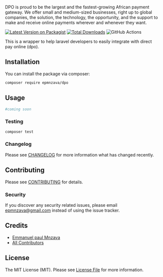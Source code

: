 DPO is proud to be the largest and the fastest-growing African payment gateway. We offer small and medium-sized businesses, right up to global companies, the solution, the technology, the opportunity, and the support to make and receive online payments wherever and whenever they want.

[![Latest Version on Packagist](https://img.shields.io/packagist/v/epmnzava/dpo.svg?style=flat-square)](https://packagist.org/packages/epmnzava/dpo)
[![Total Downloads](https://img.shields.io/packagist/dt/epmnzava/dpo.svg?style=flat-square)](https://packagist.org/packages/epmnzava/dpo)
![GitHub Actions](https://github.com/dbrax/dpo/actions/workflows/main.yml/badge.svg)

This is a wrapper to help laravel developers to easily integrate with direct pay online (dpo).

## Installation

You can install the package via composer:

```bash
composer require epmnzava/dpo
```

## Usage

```php
#coming soon
```

### Testing

```bash
composer test
```

### Changelog

Please see [CHANGELOG](CHANGELOG.md) for more information what has changed recently.

## Contributing

Please see [CONTRIBUTING](CONTRIBUTING.md) for details.

### Security

If you discover any security related issues, please email epmnzava@gmail.com instead of using the issue tracker.

## Credits

- [Emmanuel paul Mnzava](https://github.com/epmnzava)
- [All Contributors](../../contributors)

## License

The MIT License (MIT). Please see [License File](LICENSE.md) for more information.
